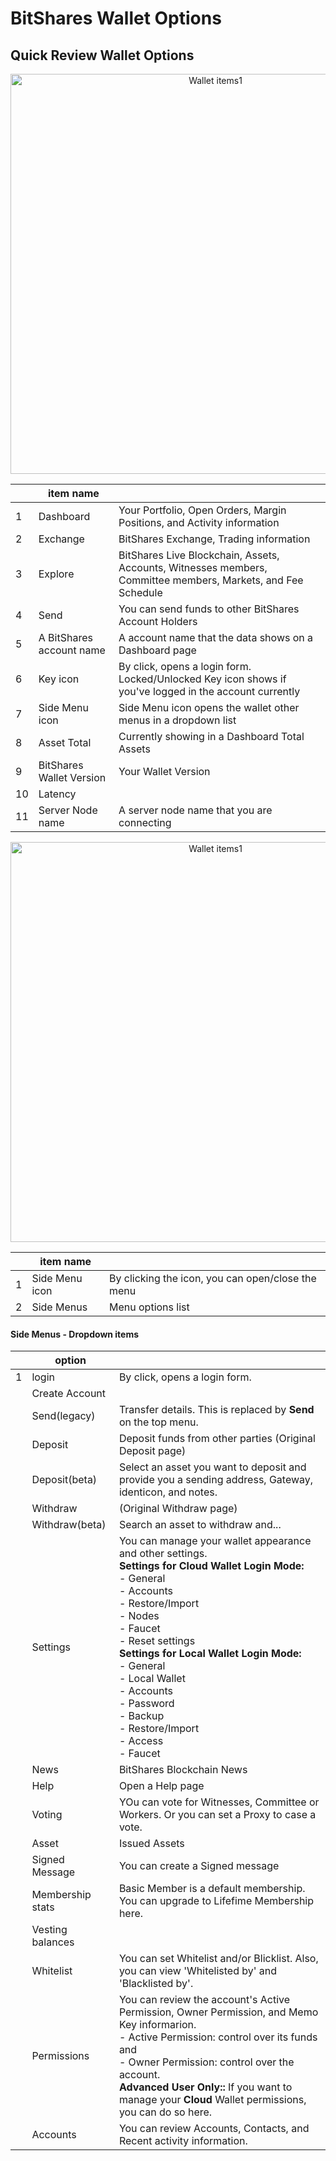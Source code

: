 # BitShares Wallet Options

## Quick Review Wallet Options

<p align="center">
  <img src="https://github.com/cedar-book/btsdoc-portal/blob/master/bbf/img/functions1.png" width="640" title="Wallet items1">
</p>

|  | item name |   |
|----|--------------|-----|
| 1 | Dashboard | Your Portfolio, Open Orders, Margin Positions, and Activity information |
| 2 | Exchange | BitShares Exchange, Trading information |
| 3 | Explore | BitShares Live Blockchain, Assets, Accounts, Witnesses members, Committee members, Markets, and Fee Schedule  |
| 4 | Send | You can send funds to other BitShares Account Holders |
| 5 | A BitShares account name | A account name that the data shows on a Dashboard page |
| 6 | Key icon | By click, opens a login form. Locked/Unlocked Key icon shows if you've logged in the account currently |
| 7 | Side Menu icon | Side Menu icon opens the wallet other menus in a dropdown list |
| 8 | Asset Total | Currently showing in a Dashboard Total Assets |
| 9 | BitShares Wallet Version | Your Wallet Version |
| 10 | Latency |  |
| 11 | Server Node name | A server node name that you are connecting |

<p align="center">
  <img src="https://github.com/cedar-book/btsdoc-portal/blob/master/bbf/img/functions2.png" width="640" title="Wallet items1">
</p>

|  | item name |   |
|----|--------------|-----|
| 1 | Side Menu icon | By clicking the icon, you can open/close the menu |
| 2 | Side Menus | Menu options list  |

#### Side Menus - Dropdown items

|  | option |   |
|----|--------------|-----|
| 1 | login | By click, opens a login form.  |
|  | Create Account |   |
|  | Send(legacy) | Transfer details. This is replaced by **Send** on the top menu.  |
|  | Deposit | Deposit funds from other parties (Original Deposit page) |
|  | Deposit(beta) | Select an asset you want to deposit and provide you a sending address, Gateway, identicon, and notes.   |
|  | Withdraw |  (Original Withdraw page)   |
|  | Withdraw(beta) | Search an asset to withdraw and...   |
|  | Settings | You can manage your wallet appearance  and other settings. <br/> **Settings for Cloud Wallet Login Mode:** <br/> - General <br/> - Accounts <br/> - Restore/Import <br/> - Nodes <br/> - Faucet <br/> - Reset settings <br/> **Settings for Local Wallet Login Mode:** <br/> - General <br/> - Local Wallet <br/> - Accounts <br/> - Password <br/> - Backup <br/> - Restore/Import <br/> - Access <br/> - Faucet     |
|  | News | BitShares Blockchain News  |
|  | Help | Open a Help page  |
|  | Voting | YOu can vote for Witnesses, Committee or Workers. Or you can set a Proxy to case a vote.   |
|  | Asset |  Issued Assets |
|  | Signed Message |  You can create a Signed message |
|  | Membership stats | Basic Member is a default membership. You can upgrade to Lifefime Membership here.   |
|  | Vesting balances |   |
|  | Whitelist | You can set Whitelist and/or Blicklist. Also, you can view 'Whitelisted by' and 'Blacklisted by'.  |
|  | Permissions | You can review the account's Active Permission, Owner Permission, and Memo Key informarion. <br/> - Active Permission: control over its funds and <br/> - Owner Permission: control over the account. <br/> **Advanced User Only::** If you want to manage your **Cloud** Wallet permissions, you can do so here.  |
|  | Accounts | You can review Accounts, Contacts, and Recent activity information.  |



